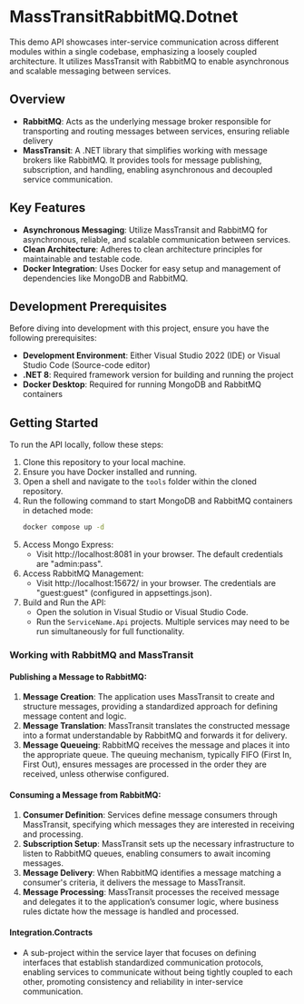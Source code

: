 # MassTransitRabbitMQ.Dotnet

This demo API showcases inter-service communication across different modules within a single codebase, emphasizing a loosely coupled architecture. 
It utilizes MassTransit with RabbitMQ to enable asynchronous and scalable messaging between services.

## Overview
- **RabbitMQ**: Acts as the underlying message broker responsible for transporting and routing messages between services, ensuring reliable delivery
- **MassTransit**: A .NET library that simplifies working with message brokers like RabbitMQ. It provides tools for message publishing, subscription, and handling, enabling asynchronous and decoupled service communication.

## Key Features
- **Asynchronous Messaging**: Utilize MassTransit and RabbitMQ for asynchronous, reliable, and scalable communication between services.
- **Clean Architecture**: Adheres to clean architecture principles for maintainable and testable code.
- **Docker Integration**: Uses Docker for easy setup and management of dependencies like MongoDB and RabbitMQ.
  
## Development Prerequisites
Before diving into development with this project, ensure you have the following prerequisites:
- **Development Environment**: Either Visual Studio 2022 (IDE) or Visual Studio Code (Source-code editor)
- **.NET 8**: Required framework version for building and running the project
- **Docker Desktop**: Required for running MongoDB and RabbitMQ containers

## Getting Started
To run the API locally, follow these steps:
1. Clone this repository to your local machine.
2. Ensure you have Docker installed and running.
3. Open a shell and navigate to the `tools` folder within the cloned repository.
4. Run the following command to start MongoDB and RabbitMQ containers in detached mode: 
   ```bash
   docker compose up -d
5. Access Mongo Express:
    - Visit http://localhost:8081 in your browser. The default credentials are "admin:pass".
6. Access RabbitMQ Management:
    - Visit http://localhost:15672/ in your browser. The credentials are "guest:guest" (configured in appsettings.json).
7. Build and Run the API:
    - Open the solution in Visual Studio or Visual Studio Code.
    - Run the `ServiceName.Api` projects. Multiple services may need to be run simultaneously for full functionality.
      
### Working with RabbitMQ and MassTransit

#### Publishing a Message to RabbitMQ:
1. **Message Creation**: The application uses MassTransit to create and structure messages, providing a standardized approach for defining message content and logic.
2. **Message Translation**: MassTransit translates the constructed message into a format understandable by RabbitMQ and forwards it for delivery.
3. **Message Queueing**: RabbitMQ receives the message and places it into the appropriate queue. The queuing mechanism, typically FIFO (First In, First Out), ensures messages are processed in the order they are received, unless otherwise configured.

#### Consuming a Message from RabbitMQ:
1. **Consumer Definition**: Services define message consumers through MassTransit, specifying which messages they are interested in receiving and processing.
2. **Subscription Setup**: MassTransit sets up the necessary infrastructure to listen to RabbitMQ queues, enabling consumers to await incoming messages.
3. **Message Delivery**: When RabbitMQ identifies a message matching a consumer's criteria, it delivers the message to MassTransit.
4. **Message Processing**: MassTransit processes the received message and delegates it to the application’s consumer logic, where business rules dictate how the message is handled and processed.

#### Integration.Contracts
- A sub-project within the service layer that focuses on defining interfaces that establish standardized communication protocols, enabling services to communicate without being tightly coupled to each other, promoting consistency and reliability in inter-service communication.

